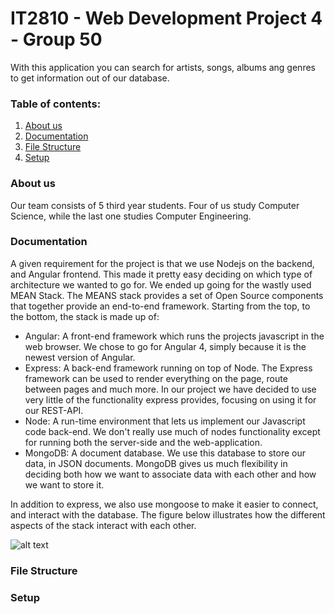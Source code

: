# IT2810 - Web Development Project 4 - Group 50
With this application you can search for artists, songs, albums ang genres to get information out of our database.

### Table of contents:
1. [About us](#AboutUs)
2. [Documentation](#Documentation) 
3. [File Structure](#FileStruct)
4. [Setup](#Setup)

### About us <a name="AboutUs"></a>
Our team consists of 5 third year students. Four of us study Computer Science, while the last one studies Computer 
Engineering.


### Documentation <a name ="Documentation"></a>
A given requirement for the project is that we use Nodejs on the backend, and Angular frontend. This made
it pretty easy deciding on which type of architecture we wanted to go for. We ended up going for the wastly used MEAN
Stack. The MEANS stack provides a set of Open Source components that together provide an end-to-end framework. 
Starting from the top, to the bottom, the stack is made up of:

- Angular: A front-end framework which runs the projects javascript in the web browser. We chose to go for Angular 4,
 simply because it is the newest version of Angular.
- Express: A back-end framework running on top of Node. The Express framework can be used to render everything on the
 page, route between pages and much more. In our project we have decided to use very little of the functionality 
 express provides, focusing on using it for our REST-API.
- Node: A run-time environment that lets us implement our Javascript code back-end. We don't really use much of nodes
 functionality except for running both the server-side and the web-application. 
- MongoDB: A document database. We use this database to store our data, in JSON documents. MongoDB gives us much 
flexibility in deciding both how we want to associate data with each other and how we want to store it.

In addition to express, we also use mongoose to make it easier to connect, and interact with the database. The figure
below illustrates how the different aspects of the stack interact with each other.

![alt text](images/image.png "Image of our MEAN stack")
 



### File Structure <a name="FileStruct"></a>

### Setup <a name="Setup"></a>
